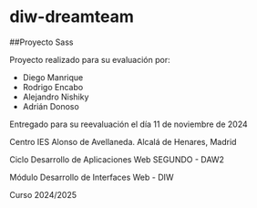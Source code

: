 # diw-dreamteam
##Proyecto Sass 

Proyecto realizado para su evaluación por:

- Diego Manrique
- Rodrigo Encabo
- Alejandro Nishiky
- Adrián Donoso


Entregado para su reevaluación el día 11 de noviembre de 2024

Centro IES Alonso de Avellaneda. Alcalá de Henares, Madrid

Ciclo Desarrollo de Aplicaciones Web SEGUNDO - DAW2

Módulo Desarrollo de Interfaces Web - DIW

Curso 2024/2025
